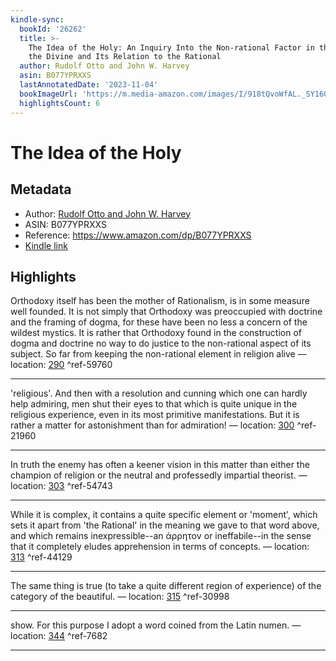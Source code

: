 ```yaml
---
kindle-sync:
  bookId: '26262'
  title: >-
    The Idea of the Holy: An Inquiry Into the Non-rational Factor in the Idea of
    the Divine and Its Relation to the Rational
  author: Rudolf Otto and John W. Harvey
  asin: B077YPRXXS
  lastAnnotatedDate: '2023-11-04'
  bookImageUrl: 'https://m.media-amazon.com/images/I/918tQvoWfAL._SY160.jpg'
  highlightsCount: 6
---
```

# The Idea of the Holy
## Metadata
* Author: [Rudolf Otto and John W. Harvey](https://www.amazon.comundefined)
* ASIN: B077YPRXXS
* Reference: https://www.amazon.com/dp/B077YPRXXS
* [Kindle link](kindle://book?action=open&asin=B077YPRXXS)

## Highlights
Orthodoxy itself has been the mother of Rationalism, is in some measure well founded. It is not simply that Orthodoxy was preoccupied with doctrine and the framing of dogma, for these have been no less a concern of the wildest mystics. It is rather that Orthodoxy found in the construction of dogma and doctrine no way to do justice to the non-rational aspect of its subject. So far from keeping the non-rational element in religion alive — location: [290](kindle://book?action=open&asin=B077YPRXXS&location=290) ^ref-59760

---
'religious'. And then with a resolution and cunning which one can hardly help admiring, men shut their eyes to that which is quite unique in the religious experience, even in its most primitive manifestations. But it is rather a matter for astonishment than for admiration! — location: [300](kindle://book?action=open&asin=B077YPRXXS&location=300) ^ref-21960

---
In truth the enemy has often a keener vision in this matter than either the champion of religion or the neutral and professedly impartial theorist. — location: [303](kindle://book?action=open&asin=B077YPRXXS&location=303) ^ref-54743

---
While it is complex, it contains a quite specific element or 'moment', which sets it apart from 'the Rational' in the meaning we gave to that word above, and which remains inexpressible--an άρρητον or ineffabile--in the sense that it completely eludes apprehension in terms of concepts. — location: [313](kindle://book?action=open&asin=B077YPRXXS&location=313) ^ref-44129

---
The same thing is true (to take a quite different region of experience) of the category of the beautiful. — location: [315](kindle://book?action=open&asin=B077YPRXXS&location=315) ^ref-30998

---
show. For this purpose I adopt a word coined from the Latin numen. — location: [344](kindle://book?action=open&asin=B077YPRXXS&location=344) ^ref-7682

---
